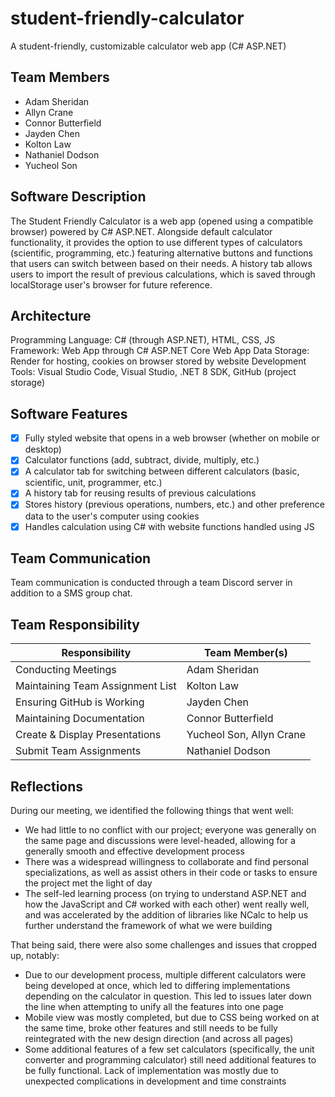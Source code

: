# student-friendly-calculator
A student-friendly, customizable calculator web app (C# ASP.NET)
## Team Members
* Adam Sheridan
* Allyn Crane
* Connor Butterfield
* Jayden Chen
* Kolton Law
* Nathaniel Dodson
* Yucheol Son
## Software Description
The Student Friendly Calculator is a web app (opened using a compatible browser) powered by C# ASP.NET. Alongside default calculator functionality, it provides the option to use different types of calculators (scientific, programming, etc.) featuring alternative buttons and functions that users can switch between based on their needs. A history tab allows users to import the result of previous calculations, which is saved through localStorage user's browser for future reference.
## Architecture
Programming Language: C# (through ASP.NET), HTML, CSS, JS
Framework: Web App through C# ASP.NET Core Web App
Data Storage: Render for hosting, cookies on browser stored by website
Development Tools: Visual Studio Code, Visual Studio, .NET 8 SDK, GitHub (project storage)
## Software Features
* [X] Fully styled website that opens in a web browser (whether on mobile or desktop)
* [X] Calculator functions (add, subtract, divide, multiply, etc.)
* [X] A calculator tab for switching between different calculators (basic, scientific, unit, programmer, etc.)
* [X] A history tab for reusing results of previous calculations
* [X] Stores history (previous operations, numbers, etc.) and other preference data to the user's computer using cookies
* [X] Handles calculation using C# with website functions handled using JS
## Team Communication
Team communication is conducted through a team Discord server in addition to a SMS group chat.
## Team Responsibility
|Responsibility                      |Team Member(s)              |
|------------------------------------|----------------------------|
|Conducting Meetings                 |Adam Sheridan|
|Maintaining Team Assignment List    |Kolton Law|
|Ensuring GitHub is Working          |Jayden Chen|
|Maintaining Documentation           |Connor Butterfield|
|Create & Display Presentations      |Yucheol Son, Allyn Crane|
|Submit Team Assignments             |Nathaniel Dodson|
## Reflections
During our meeting, we identified the following things that went well:
* We had little to no conflict with our project; everyone was generally on the same page and discussions were level-headed, allowing for a generally smooth and effective development process
* There was a widespread willingness to collaborate and find personal specializations​, as well as assist others in their code or tasks to ensure the project met the light of day
* The self-led learning process (on trying to understand ASP.NET and how the JavaScript and C# worked with each other) went really well, and was accelerated by the addition of libraries like NCalc to help us further understand the framework of what we were building

That being said, there were also some challenges and issues that cropped up, notably:
* Due to our development process, multiple different calculators were being developed at once, which led to differing implementations depending on the calculator in question. This led to issues later down the line when attempting to unify all the features into one page
* Mobile view was mostly completed, but due to CSS being worked on at the same time, broke other features and still needs to be fully reintegrated with the new design direction (and across all pages)
* Some additional features of a few set calculators (specifically, the unit converter and programming calculator) still need additional features to be fully functional. Lack of implementation was mostly due to unexpected complications in development and time constraints
